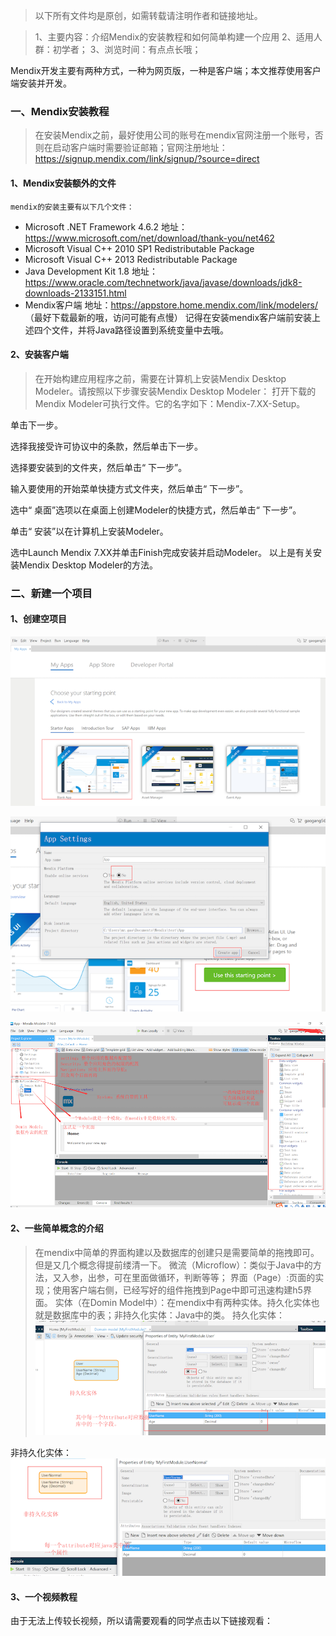 > 以下所有文件均是原创，如需转载请注明作者和链接地址。

> 1、主要内容：介绍Mendix的安装教程和如何简单构建一个应用
2、适用人群：初学者；
3、浏览时间：有点点长哦；

Mendix开发主要有两种方式，一种为网页版，一种是客户端；本文推荐使用客户端安装并开发。
### 一、Mendix安装教程
> 在安装Mendix之前，最好使用公司的账号在mendix官网注册一个账号，否则在启动客户端时需要验证邮箱；官网注册地址：https://signup.mendix.com/link/signup/?source=direct

#### 1、Mendix安装额外的文件
	mendix的安装主要有以下几个文件：
- Microsoft .NET Framework 4.6.2
	地址：https://www.microsoft.com/net/download/thank-you/net462
- Microsoft Visual C++ 2010 SP1 Redistributable Package
- Microsoft Visual C++ 2013 Redistributable Package
- Java Development Kit 1.8
	地址：https://www.oracle.com/technetwork/java/javase/downloads/jdk8-downloads-2133151.html
- Mendix客户端
	地址：https://appstore.home.mendix.com/link/modelers/ （最好下载最新的哦，访问可能有点慢）
	记得在安装mendix客户端前安装上述四个文件，并将Java路径设置到系统变量中去哦。

#### 2、安装客户端
> 在开始构建应用程序之前，需要在计算机上安装Mendix Desktop Modeler。请按照以下步骤安装Mendix Desktop Modeler：
打开下载的Mendix Modeler可执行文件。它的名字如下：Mendix-7.XX-Setup。

单击下一步。

选择我接受许可协议中的条款，然后单击下一步。

选择要安装到的文件夹，然后单击“ 下一步”。

输入要使用的开始菜单快捷方式文件夹，然后单击“ 下一步”。

选中“ 桌面”选项以在桌面上创建Modeler的快捷方式，然后单击“ 下一步”。

单击“ 安装”以在计算机上安装Modeler。

选中Launch Mendix 7.XX并单击Finish完成安装并启动Modeler。
以上是有关安装Mendix Desktop Modeler的方法。

### 二、新建一个项目

#### 1、创建空项目

![](/images/mendix/env/1.png)

![](/images/mendix/env/2.png)

![](/images/mendix/env/3.png)

#### 2、一些简单概念的介绍
> 在mendix中简单的界面构建以及数据库的创建只是需要简单的拖拽即可。但是又几个概念得提前缕清一下。
微流（Microflow）：类似于Java中的方法，又入参，出参，可在里面做循环，判断等等；
界面（Page）:页面的实现；使用客户端右侧，已经写好的组件拖拽到Page中即可迅速构建h5界面。
实体（在Domin Model中）：在mendix中有两种实体。持久化实体也就是数据库中的表；非持久化实体：Java中的类。
持久化实体：
![](/images/mendix/env/4.png)

非持久化实体：
![](/images/mendix/env/5.png)


#### 3、一个视频教程
由于无法上传较长视频，所以请需要观看的同学点击以下链接观看：
